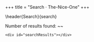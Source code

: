 +++
title = "Search ⋅ The-Nice-One"
+++

\header{Search}{search}

Number of results found: ~~~<span id="resultCount"></span>~~~

~~~
<div id="searchResults"></div>
~~~
